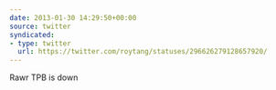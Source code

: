 ```yaml
---
date: 2013-01-30 14:29:50+00:00
source: twitter
syndicated:
- type: twitter
  url: https://twitter.com/roytang/statuses/296626279128657920/
---
```


Rawr TPB is down